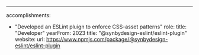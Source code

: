 ---
accomplishments: 
  - "Developed an ESLint pluign to enforce CSS-asset patterns"
role: 
  title: "Developer"
  yearFrom: 2023
title: "@synbydesign-eslint/eslint-plugin"
website:
  url: https://www.npmjs.com/package/@synbydesign-eslint/eslint-plugin